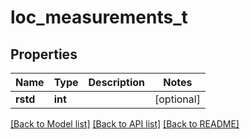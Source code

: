 # loc_measurements_t

## Properties
Name | Type | Description | Notes
------------ | ------------- | ------------- | -------------
**rstd** | **int** |  | [optional] 

[[Back to Model list]](../README.md#documentation-for-models) [[Back to API list]](../README.md#documentation-for-api-endpoints) [[Back to README]](../README.md)


